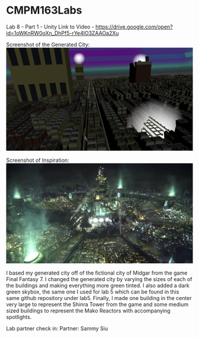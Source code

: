 # CMPM163Labs

Lab 8 - Part 1 - Unity
Link to Video - 
https://drive.google.com/open?id=1oWKnRW0oXn_DhPf5-rYe4lO3ZAAOa2Xu

Screenshot of the Generated City:
![github-small](https://github.com/achow5/CMPM163Labs/blob/master/images/lab8screenshot.png)


Screenshot of Inspiration:
![github-small](https://github.com/achow5/CMPM163Labs/blob/master/images/lab8screenshotMidgar.png)


I based my generated city off of the fictional city of Midgar from the game Final Fantasy 7. I changed the generated city by varying the sizes of each of the buildings and making everything more green tinted. I also added a dark green skybox, the same one I used for lab 5 which can be found in this same github repository under lab5. Finally, I made one building in the center very large to represent the Shinra Tower from the game and some medium sized buildings to represent the Mako Reactors with accompanying spotlights.

Lab partner check in: 
Partner: Sammy Siu
